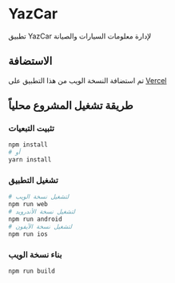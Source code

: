# YazCar

تطبيق YazCar لإدارة معلومات السيارات والصيانة

## الاستضافة

تم استضافة النسخة الويب من هذا التطبيق على [Vercel](https://vercel.com)

## طريقة تشغيل المشروع محلياً

### تثبيت التبعيات
```bash
npm install
# أو
yarn install
```

### تشغيل التطبيق
```bash
# لتشغيل نسخة الويب
npm run web
# لتشغيل نسخة الأندرويد
npm run android
# لتشغيل نسخة الآيفون
npm run ios
```

### بناء نسخة الويب
```bash
npm run build
```
